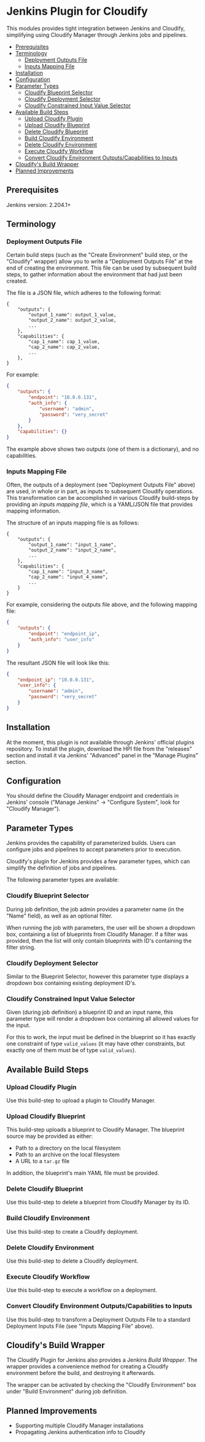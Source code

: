 # Jenkins Plugin for Cloudify

This modules provides tight integration between Jenkins and Cloudify, simplifying using
Cloudify Manager through Jenkins jobs and pipelines.

* [Prerequisites](#prerequisites)
* [Terminology](#terminology)
    * [Deployment Outputs File](#deployment-outputs-file)
    * [Inputs Mapping File](#inputs-mapping-file)
* [Installation](#installation)
* [Configuration](#configuration)
* [Parameter Types](#parameter-types)
    * [Cloudify Blueprint Selector](#cloudify-blueprint-selector)
    * [Cloudify Deployment Selector](#cloudify-deployment-selector)
    * [Cloudify Constrained Input Value Selector](#cloudify-constrained-input-value-selector)
* [Available Build Steps](#available-build-steps)
    * [Upload Cloudify Plugin](#upload-cloudify-plugin)
    * [Upload Cloudify Blueprint](#upload-cloudify-blueprint)
    * [Delete Cloudify Blueprint](#delete-cloudify-blueprint)
    * [Build Cloudify Environment](#build-cloudify-environment)
    * [Delete Cloudify Environment](#delete-cloudify-environment)
    * [Execute Cloudify Workflow](#execute-cloudify-workflow)
    * [Convert Cloudify Environment Outputs/Capabilities to Inputs](#convert-cloudify-environment-outputs-capabilities-to-inputs)
* [Cloudify's Build Wrapper](#cloudify-s-build-wrapper)
* [Planned Improvements](#planned-improvements)

## Prerequisites

Jenkins version: 2.204.1+

## Terminology

### Deployment Outputs File

Certain build steps (such as the "Create Environment" build step, or the "Cloudify" wrapper) allow
you to write a "Deployment Outputs File" at the end of creating the environment. This file can be
used by subsequent build steps, to gather information about the environment that had just been
created.

The file is a JSON file, which adheres to the following format:

```
{
    "outputs": {
        "output_1_name": output_1_value,
        "output_2_name": output_2_value,
        ...
    },
    "capabilities": {
        "cap_1_name": cap_1_value,
        "cap_2_name": cap_2_value,
        ...
    },
}
```

For example:

```json
{
    "outputs": {
        "endpoint": "10.0.0.131",
        "auth_info": {
            "username": "admin",
            "password": "very_secret"
        }
    },
    "capabilities": {}
}
```

The example above shows two outputs (one of them is a dictionary), and no capabilities.

### Inputs Mapping File

Often, the outputs of a deployment (see "Deployment Outputs File" above) are used, in whole or in part, as inputs
to subsequent Cloudify operations. This transformation can be accomplished in various Cloudify build-steps
by providing an *inputs mapping file*, which is a YAML/JSON file that provides mapping information.

The structure of an inputs mapping file is as follows:

```
{
    "outputs": {
        "output_1_name": "input_1_name",
        "output_2_name": "input_2_name",
        ...
    },
    "capabilities": {
        "cap_1_name": "input_3_name",
        "cap_2_name": "input_4_name",
        ...
    }
}
```

For example, considering the outputs file above, and the following mapping file:

```json
{
    "outputs": {
        "endpoint": "endpoint_ip",
        "auth_info": "user_info"
    }
}
```

The resultant JSON file will look like this:

```json
{
    "endpoint_ip": "10.0.0.131",
    "user_info": {
        "username": "admin",
        "password": "very_secret"
    }
}
```

## Installation

At the moment, this plugin is not available through Jenkins' official plugins repository.
To install the plugin, download the HPI file from the "releases" section and install it
via Jenkins' "Advanced" panel in the "Manage Plugins" section.

## Configuration

You should define the Cloudify Manager endpoint and credentials in Jenkins' console ("Manage Jenkins" ->
"Configure System", look for "Cloudify Manager").

## Parameter Types

Jenkins provides the capability of parameterized builds. Users can configure jobs and pipelines to
accept parameters prior to execution.

Cloudify's plugin for Jenkins provides a few parameter types, which can simplify the definition of
jobs and pipelines.

The following parameter types are available:

### Cloudify Blueprint Selector

During job definition, the job admin provides a parameter name (in the "Name" field),
as well as an optional filter.

When running the job with parameters, the user will be shown a dropdown box, containing a list of
blueprints from Cloudify Manager. If a filter was provided, then the list will only contain
blueprints with ID's containing the filter string.

### Cloudify Deployment Selector

Similar to the Blueprint Selector, however this parameter type displays a dropdown box containing
existing deployment ID's.

### Cloudify Constrained Input Value Selector

Given (during job definition) a blueprint ID and an input name, this parameter type
will render a dropdown box containing all allowed values for the input.

For this to work, the input must be defined in the blueprint so it has exactly
one constraint of type `valid_values` (it may have other constraints, but exactly one of them
must be of type `valid_values`).

## Available Build Steps

### Upload Cloudify Plugin

Use this build-step to upload a plugin to Cloudify Manager.

### Upload Cloudify Blueprint

This build-step uploads a blueprint to Cloudify Manager. The blueprint source may be provided as either:

* Path to a directory on the local filesystem
* Path to an archive on the local filesystem
* A URL to a `tar.gz` file

In addition, the blueprint's main YAML file must be provided.

### Delete Cloudify Blueprint

Use this build-step to delete a blueprint from Cloudify Manager by its ID.

### Build Cloudify Environment

Use this build-step to create a Cloudify deployment.

### Delete Cloudify Environment

Use this build-step to delete a Cloudify deployment.

### Execute Cloudify Workflow

Use this build-step to execute a workflow on a deployment.

### Convert Cloudify Environment Outputs/Capabilities to Inputs

Use this build-step to transform a Deployment Outputs File to a standard Deployment Inputs File
(see "Inputs Mapping File" above).

## Cloudify's Build Wrapper

The Cloudify Plugin for Jenkins also provides a Jenkins *Build Wrapper*. The wrapper provides a convenience
method for creating a Cloudify environment before the build, and destroying it afterwards.

The wrapper can be activated by checking the "Cloudify Environment" box under "Build Environment" during
job definition. 

## Planned Improvements

* Supporting multiple Cloudify Manager installations
* Propagating Jenkins authentication info to Cloudify